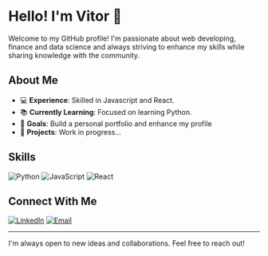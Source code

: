 # Hello! I'm Vitor 👋

Welcome to my GitHub profile! I'm passionate about web developing, finance and data science and always striving to enhance my skills while sharing knowledge with the community.

## About Me

- 💻 **Experience**: Skilled in Javascript and React.
- 📚 **Currently Learning**: Focused on learning Python.
- 🎯 **Goals**: Build a personal portfolio and enhance my profile
- 💼 **Projects**: Work in progress...

## Skills

![Python](https://img.shields.io/badge/-Python-blue?style=flat&logo=python)
![JavaScript](https://img.shields.io/badge/-JavaScript-yellow?style=flat&logo=javascript)
![React](https://img.shields.io/badge/-React-blue?style=flat&logo=react)

## Connect With Me

[![LinkedIn](https://img.shields.io/badge/-LinkedIn-blue?style=flat&logo=linkedin)]([www.linkedin.com/in/vitors-reis](https://www.linkedin.com/in/vitors-reis/))
[![Email](https://img.shields.io/badge/-Email-gray?style=flat&logo=gmail)](vitordesouzareis@gmail.com)

---

I'm always open to new ideas and collaborations. Feel free to reach out!
